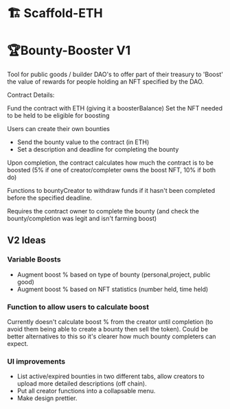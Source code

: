 # 🏗 Scaffold-ETH


# 🏆Bounty-Booster V1

Tool for public goods / builder DAO's to offer part of their treasury to 'Boost' the value of rewards for people holding an NFT specified by the DAO.

Contract Details:

Fund the contract with ETH (giving it a boosterBalance)
Set the NFT needed to be held to be eligible for boosting

Users can create their own bounties
 - Send the bounty value to the contract (in ETH)
 - Set a description and deadline for completing the bounty

Upon completion, the contract calculates how much the contract is to be boosted (5% if one of creator/completer owns the boost NFT, 10% if both do)

Functions to bountyCreator to withdraw funds if it hasn't been completed before the specified deadline.

Requires the contract owner to complete the bounty (and check the bounty/completion was legit and isn't farming boost)

## V2 Ideas

### Variable Boosts
- Augment boost % based on type of bounty (personal,project, public good)
- Augment boost % based on NFT statistics (number held, time held)

### Function to allow users to calculate boost
Currently doesn't calculate boost % from the creator until completion (to avoid them being able to create a bounty then sell the token). Could be better alternatives to this so it's clearer how much bounty completers can expect.

### UI improvements
- List active/expired bounties in two different tabs, allow creators to upload more detailed descriptions (off chain).
- Put all creator functions into a collapsable menu.
- Make design prettier.